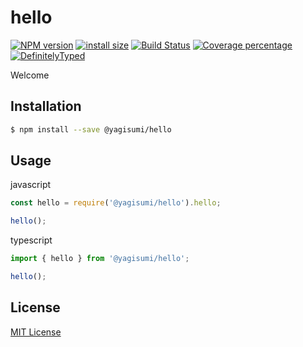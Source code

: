 # hello

[![NPM version][npm-image]][npm-url] [![install size][packagephobia-image]][packagephobia-url] [![Build Status][travis-image]][travis-url] [![Coverage percentage][coveralls-image]][coveralls-url] [![DefinitelyTyped][dts-image]][dts-url]

Welcome

## Installation

```sh
$ npm install --save @yagisumi/hello
```

## Usage

javascript
```js
const hello = require('@yagisumi/hello').hello;

hello();
```

typescript
```ts
import { hello } from '@yagisumi/hello';

hello();
```

## License

[MIT License](https://opensource.org/licenses/MIT)

[npm-image]: https://img.shields.io/npm/v/@yagisumi/hello.svg?style=flat-square
[npm-url]: https://npmjs.org/package/@yagisumi/hello
[packagephobia-image]: https://flat.badgen.net/packagephobia/install/@yagisumi/hello
[packagephobia-url]: https://packagephobia.now.sh/result?p=@yagisumi/hello
[travis-image]: https://img.shields.io/travis/yagisumi/node-hello.svg?style=flat-square
[travis-url]: https://travis-ci.org/yagisumi/node-hello
[coveralls-image]: https://img.shields.io/coveralls/yagisumi/node-hello/badge.svg?style=flat-square
[coveralls-url]: https://coveralls.io/r/yagisumi/node-hello
[dts-image]: https://img.shields.io/badge/DefinitelyTyped-.d.ts-blue.svg?style=flat-square
[dts-url]: http://definitelytyped.org
